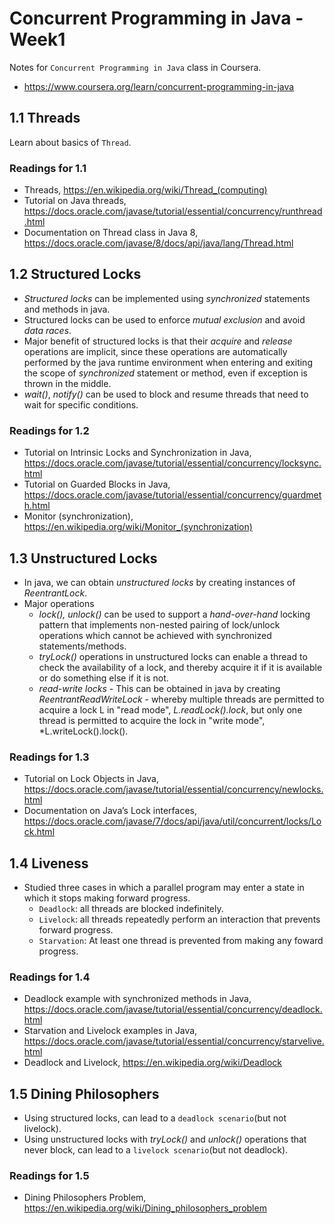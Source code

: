 # Concurrent Programming in Java - Week1

Notes for `Concurrent Programming in Java` class in Coursera.

- https://www.coursera.org/learn/concurrent-programming-in-java

## 1.1 Threads

Learn about basics of `Thread`.

### Readings for 1.1

- Threads, https://en.wikipedia.org/wiki/Thread_(computing)
- Tutorial on Java threads, https://docs.oracle.com/javase/tutorial/essential/concurrency/runthread.html
- Documentation on Thread class in Java 8, https://docs.oracle.com/javase/8/docs/api/java/lang/Thread.html

## 1.2 Structured Locks

- *Structured locks* can be implemented using *synchronized* statements and methods in java.
- Structured locks can be used to enforce *mutual exclusion* and avoid *data races*.
- Major benefit of structured locks is that their *acquire* and *release* operations are implicit, since these operations are automatically performed by the java runtime environment when entering and exiting the scope of *synchronized* statement or method, even if exception is thrown in the middle.
- *wait()*, *notify()* can be used to block and resume threads that need to wait for specific conditions.

### Readings for 1.2

- Tutorial on Intrinsic Locks and Synchronization in Java, https://docs.oracle.com/javase/tutorial/essential/concurrency/locksync.html
- Tutorial on Guarded Blocks in Java, https://docs.oracle.com/javase/tutorial/essential/concurrency/guardmeth.html
- Monitor (synchronization), https://en.wikipedia.org/wiki/Monitor_(synchronization)

## 1.3 Unstructured Locks

- In java, we can obtain *unstructured locks* by creating instances of *ReentrantLock*.
- Major operations
  - *lock(), unlock()* can be used to support a *hand-over-hand* locking pattern that implements non-nested pairing of lock/unlock operations which cannot be achieved with synchronized statements/methods.
  - *tryLock()* operations in unstructured locks can enable a thread to check the availability of a lock, and thereby acquire it if it is available or do something else if it is not.
  - *read-write locks* - This can be obtained in java by creating *ReentrantReadWriteLock* - whereby multiple threads are permitted to acquire a lock L in "read mode", *L.readLock().lock*, but only one thread is permitted to acquire the lock in "write mode", *L.writeLock().lock().

### Readings for 1.3

- Tutorial on Lock Objects in Java, https://docs.oracle.com/javase/tutorial/essential/concurrency/newlocks.html
- Documentation on Java’s Lock interfaces, https://docs.oracle.com/javase/7/docs/api/java/util/concurrent/locks/Lock.html

## 1.4 Liveness

- Studied three cases in which a parallel program may enter a state in which it stops making forward progress.
  - `Deadlock`: all threads are blocked indefinitely.
  - `Livelock`: all threads repeatedly perform an interaction that prevents forward progress.
  - `Starvation`: At least one thread is prevented from making any foward progress.

### Readings for 1.4

- Deadlock example with synchronized methods in Java, https://docs.oracle.com/javase/tutorial/essential/concurrency/deadlock.html
- Starvation and Livelock examples in Java, https://docs.oracle.com/javase/tutorial/essential/concurrency/starvelive.html
- Deadlock and Livelock, https://en.wikipedia.org/wiki/Deadlock

## 1.5 Dining Philosophers

- Using structured locks, can lead to a `deadlock scenario`(but not livelock).
- Using unstructured locks with *tryLock()* and *unlock()* operations that never block, can lead to a `livelock scenario`(but not deadlock).

### Readings for 1.5

- Dining Philosophers Problem, https://en.wikipedia.org/wiki/Dining_philosophers_problem